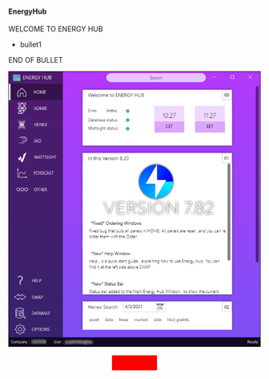 #### EnergyHub 
 WELCOME TO ENERGY HUB 

* bullet1

END OF BULLET

![alt text](https://raw.githubusercontent.com/panospetridisoglou/Website-Pages/main/EnergyHub/energy%20hub.png)
<div style="width:90px;margin:0 auto;height:30px;background-color:red;"></div>
